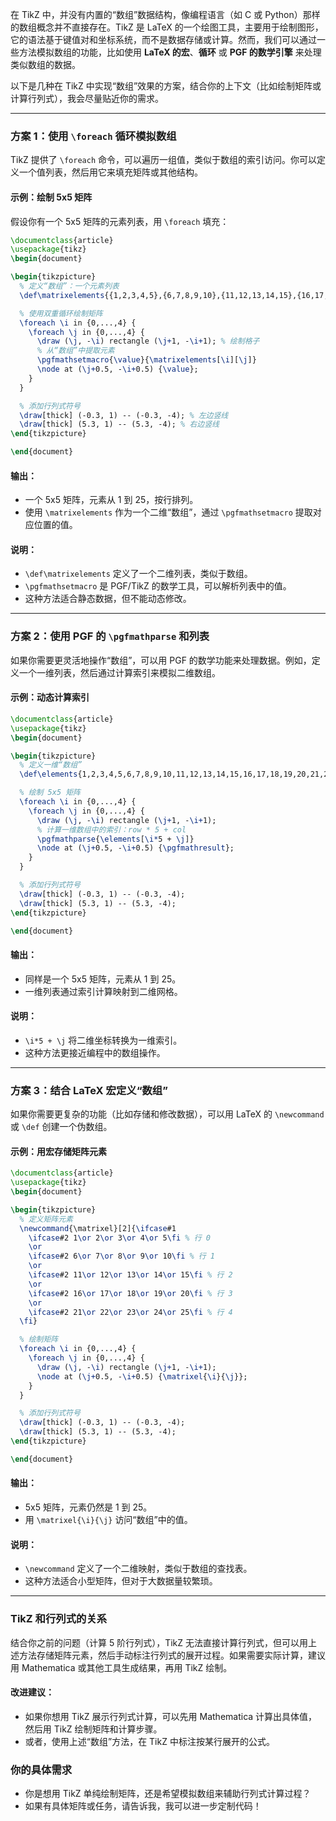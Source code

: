 在 TikZ 中，并没有内置的“数组”数据结构，像编程语言（如 C 或 Python）那样的数组概念并不直接存在。TikZ 是 LaTeX 的一个绘图工具，主要用于绘制图形，它的语法基于键值对和坐标系统，而不是数据存储或计算。然而，我们可以通过一些方法模拟数组的功能，比如使用 **LaTeX 的宏**、**循环** 或 **PGF 的数学引擎** 来处理类似数组的数据。

以下是几种在 TikZ 中实现“数组”效果的方案，结合你的上下文（比如绘制矩阵或计算行列式），我会尽量贴近你的需求。

---

### 方案 1：使用 `\foreach` 循环模拟数组

TikZ 提供了 `\foreach` 命令，可以遍历一组值，类似于数组的索引访问。你可以定义一个值列表，然后用它来填充矩阵或其他结构。

#### 示例：绘制 5x5 矩阵

假设你有一个 5x5 矩阵的元素列表，用 `\foreach` 填充：

```latex
\documentclass{article}
\usepackage{tikz}
\begin{document}

\begin{tikzpicture}
  % 定义“数组”：一个元素列表
  \def\matrixelements{{1,2,3,4,5},{6,7,8,9,10},{11,12,13,14,15},{16,17,18,19,20},{21,22,23,24,25}}

  % 使用双重循环绘制矩阵
  \foreach \i in {0,...,4} {
    \foreach \j in {0,...,4} {
      \draw (\j, -\i) rectangle (\j+1, -\i+1); % 绘制格子
      % 从“数组”中提取元素
      \pgfmathsetmacro{\value}{\matrixelements[\i][\j]}
      \node at (\j+0.5, -\i+0.5) {\value};
    }
  }

  % 添加行列式符号
  \draw[thick] (-0.3, 1) -- (-0.3, -4); % 左边竖线
  \draw[thick] (5.3, 1) -- (5.3, -4); % 右边竖线
\end{tikzpicture}

\end{document}
```

#### 输出：

- 一个 5x5 矩阵，元素从 1 到 25，按行排列。
- 使用 `\matrixelements` 作为一个二维“数组”，通过 `\pgfmathsetmacro` 提取对应位置的值。

#### 说明：

- `\def\matrixelements` 定义了一个二维列表，类似于数组。
- `\pgfmathsetmacro` 是 PGF/TikZ 的数学工具，可以解析列表中的值。
- 这种方法适合静态数据，但不能动态修改。

---

### 方案 2：使用 PGF 的 `\pgfmathparse` 和列表

如果你需要更灵活地操作“数组”，可以用 PGF 的数学功能来处理数据。例如，定义一个一维列表，然后通过计算索引来模拟二维数组。

#### 示例：动态计算索引

```latex
\documentclass{article}
\usepackage{tikz}
\begin{document}

\begin{tikzpicture}
  % 定义一维“数组”
  \def\elements{1,2,3,4,5,6,7,8,9,10,11,12,13,14,15,16,17,18,19,20,21,22,23,24,25}

  % 绘制 5x5 矩阵
  \foreach \i in {0,...,4} {
    \foreach \j in {0,...,4} {
      \draw (\j, -\i) rectangle (\j+1, -\i+1);
      % 计算一维数组中的索引：row * 5 + col
      \pgfmathparse{\elements[\i*5 + \j]}
      \node at (\j+0.5, -\i+0.5) {\pgfmathresult};
    }
  }

  % 添加行列式符号
  \draw[thick] (-0.3, 1) -- (-0.3, -4);
  \draw[thick] (5.3, 1) -- (5.3, -4);
\end{tikzpicture}

\end{document}
```

#### 输出：

- 同样是一个 5x5 矩阵，元素从 1 到 25。
- 一维列表通过索引计算映射到二维网格。

#### 说明：

- `\i*5 + \j` 将二维坐标转换为一维索引。
- 这种方法更接近编程中的数组操作。

---

### 方案 3：结合 LaTeX 宏定义“数组”

如果你需要更复杂的功能（比如存储和修改数据），可以用 LaTeX 的 `\newcommand` 或 `\def` 创建一个伪数组。

#### 示例：用宏存储矩阵元素

```latex
\documentclass{article}
\usepackage{tikz}
\begin{document}

\begin{tikzpicture}
  % 定义矩阵元素
  \newcommand{\matrixel}[2]{\ifcase#1
    \ifcase#2 1\or 2\or 3\or 4\or 5\fi % 行 0
    \or
    \ifcase#2 6\or 7\or 8\or 9\or 10\fi % 行 1
    \or
    \ifcase#2 11\or 12\or 13\or 14\or 15\fi % 行 2
    \or
    \ifcase#2 16\or 17\or 18\or 19\or 20\fi % 行 3
    \or
    \ifcase#2 21\or 22\or 23\or 24\or 25\fi % 行 4
  \fi}

  % 绘制矩阵
  \foreach \i in {0,...,4} {
    \foreach \j in {0,...,4} {
      \draw (\j, -\i) rectangle (\j+1, -\i+1);
      \node at (\j+0.5, -\i+0.5) {\matrixel{\i}{\j}};
    }
  }

  % 添加行列式符号
  \draw[thick] (-0.3, 1) -- (-0.3, -4);
  \draw[thick] (5.3, 1) -- (5.3, -4);
\end{tikzpicture}

\end{document}
```

#### 输出：

- 5x5 矩阵，元素仍然是 1 到 25。
- 用 `\matrixel{\i}{\j}` 访问“数组”中的值。

#### 说明：

- `\newcommand` 定义了一个二维映射，类似于数组的查找表。
- 这种方法适合小型矩阵，但对于大数据量较繁琐。

---

### TikZ 和行列式的关系

结合你之前的问题（计算 5 阶行列式），TikZ 无法直接计算行列式，但可以用上述方法存储矩阵元素，然后手动标注行列式的展开过程。如果需要实际计算，建议用 Mathematica 或其他工具生成结果，再用 TikZ 绘制。

#### 改进建议：

- 如果你想用 TikZ 展示行列式计算，可以先用 Mathematica 计算出具体值，然后用 TikZ 绘制矩阵和计算步骤。
- 或者，使用上述“数组”方法，在 TikZ 中标注按某行展开的公式。

### 你的具体需求

- 你是想用 TikZ 单纯绘制矩阵，还是希望模拟数组来辅助行列式计算过程？
- 如果有具体矩阵或任务，请告诉我，我可以进一步定制代码！
